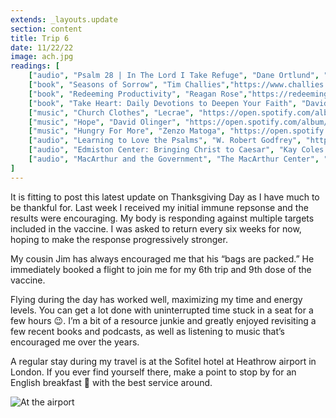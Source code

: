 ```yaml
---
extends: _layouts.update
section: content
title: Trip 6
date: 11/22/22
image: ach.jpg
readings: [
    ["audio", "Psalm 28 | In The Lord I Take Refuge", "Dane Ortlund", "https://podcasts.apple.com/us/podcast/in-the-lord-i-take-refuge-daily-devotions-through/id1583833503?i=1000538419300"],
    ["book", "Seasons of Sorrow", "Tim Challies","https://www.challies.com/seasons-of-sorrow/"],
    ["book", "Redeeming Productivity", "Reagan Rose","https://redeemingproductivity.com/redeeming-productivity-book/"],
    ["book", "Take Heart: Daily Devotions to Deepen Your Faith", "David Powlison","https://www.wtsbooks.com/products/take-heart-daily-devotions-to-deepen-your-faith-9781645072737?variant=42131603259592"],
    ["music", "Church Clothes", "Lecrae", "https://open.spotify.com/album/4GnEecDMWGwbCKsd3KTFny?si=eNx0j1IkSL6gm0PiGWEChw"],
    ["music", "Hope", "David Olinger", "https://open.spotify.com/album/2YZxe7cBqCPjGKJybCW8l7?si=OmsSl-fETmixdE_mwV7s4A"],
    ["music", "Hungry For More", "Zenzo Matoga", "https://open.spotify.com/album/1Nr1NdmUWijlNebicnynhU?si=BbDIEa5XTUSaRnlT8gkPcA"],
    ["audio", "Learning to Love the Psalms", "W. Robert Godfrey", "https://www.ligonier.org/learn/series/learning-love-psalms"],
    ["audio", "Edmiston Center: Bringing Christ to Caesar", "Kay Coles James", "https://rts.edu/resources/bringing-christ-to-caesar/"],
    ["audio", "MacArthur and the Government", "The MacArthur Center", "https://podcasts.apple.com/us/podcast/the-macarthur-center-podcast/id1568514256?i=1000585603650"],
]
---
```


It is fitting to post this latest update on Thanksgiving Day as I have much to be thankful for. Last week I received my initial immune repsonse and the results were encouraging. My body is responding against multiple targets included in the vaccine. I was asked to return every six weeks for now, hoping to make the response progressively stronger. 

My cousin Jim has always encouraged me that his “bags are packed.” He immediately booked a flight to join me for my 6th trip and 9th dose of the vaccine. 

Flying during the day has worked well, maximizing my time and energy levels. You can get a lot done with uninterrupted time stuck in a seat for a few hours 😉. I’m a bit of a resource junkie and greatly enjoyed revisiting a few recent books and podcasts, as well as listening to music that’s encouraged me over the years. 

A regular stay during my travel is at the Sofitel hotel at Heathrow airport in London. If you ever find yourself there, make a point to stop by for an English breakfast 🍳 with the best service around.

<img alt="At the airport" src="/assets/images/sofitel.jpg" />
